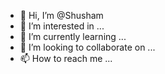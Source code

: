 - 👋 Hi, I’m @Shusham
- 👀 I’m interested in ...
- 🌱 I’m currently learning ...
- 💞️ I’m looking to collaborate on ...
- 📫 How to reach me ...

<!---
Shusham/Shusham is a ✨ special ✨ repository because its `README.md` (this file) appears on your GitHub profile.
You can click the Preview link to take a look at your changes.
--->
